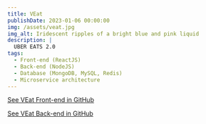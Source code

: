 ```yaml
---
title: VEat
publishDate: 2023-01-06 00:00:00
img: /assets/veat.jpg
img_alt: Iridescent ripples of a bright blue and pink liquid
description: |
  UBER EATS 2.0
tags:
  - Front-end (ReactJS)
  - Back-end (NodeJS)
  - Database (MongoDB, MySQL, Redis)
  - Microservice architecture
---
```

<p><a href="https://github.com/Thorwig/VEat">See VEat Front-end in GitHub</a></p>
<p><a href="https://github.com/Thorwig/VEat-Services">See VEat Back-end in GitHub</a></p>
<!-- DONT FORGET TO USE FORMATTING THIS IS MARKDOWN ## Level-two heading -->
